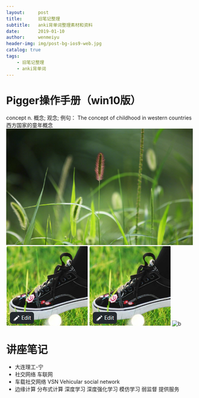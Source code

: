 ```yaml
---
layout:     post
title:      旧笔记整理
subtitle:   anki背单词整理素材和资料
date:       2019-01-10
author:     wenmeiyu
header-img: img/post-bg-ios9-web.jpg
catalog: true
tags:
    - 旧笔记整理
    - anki背单词
---
```




# Pigger操作手册（win10版）

concept  n.	概念; 观念;
例句：
The concept of childhood in western countries  西方国家的童年概念
![a](https://github.com/wenmeiyu/wenmeiyu.github.io/blob/master/img/404-bg.jpg)
![a](./image/about-BY-gentle.jpg)
![a](../img/about-BY-gentle.jpg)
![b](/image/about-BY-gentle.jpg)



# 讲座笔记

- 大连理工-宁
- 社交网络  车联网
- 车载社交网络 VSN Vehicular social network
- 边缘计算 分布式计算 深度学习 深度强化学习 模仿学习 弱监督 提供服务



